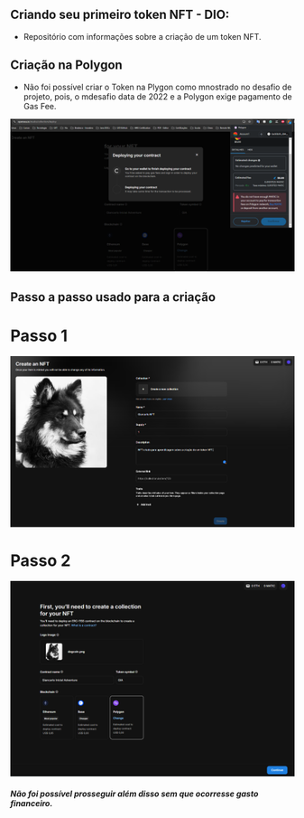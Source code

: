 ## Criando seu primeiro token NFT - DIO:

- Repositório com informações sobre a criação de um token NFT.

## Criação na Polygon

- Não foi possível criar o Token na Plygon como mnostrado no desafio de projeto, pois, o mdesafio data de 2022 e a Polygon exige pagamento de Gas Fee.

![alt text](image.png)

## Passo a passo usado para a criação

# Passo 1

![alt text](image-1.png)

# Passo 2

![alt text](image-3.png)

##### Não foi possível prosseguir além disso sem que ocorresse gasto financeiro.